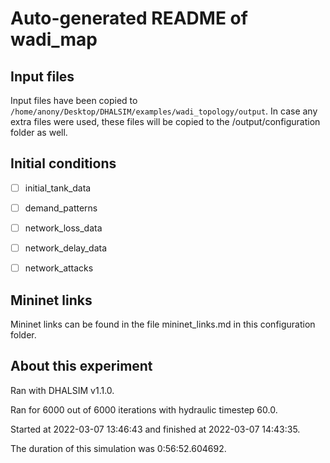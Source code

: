 # Auto-generated README of wadi_map

## Input files

Input files have been copied to ```/home/anony/Desktop/DHALSIM/examples/wadi_topology/output```. In case any extra files were used, these files will be copied to the /output/configuration folder as well.

## Initial conditions

- [ ] initial_tank_data

- [ ] demand_patterns

- [ ] network_loss_data

- [ ] network_delay_data

- [ ] network_attacks

## Mininet links

Mininet links can be found in the file mininet_links.md in this configuration folder.

## About this experiment

Ran with DHALSIM v1.1.0.

Ran for 6000 out of 6000 iterations with hydraulic timestep 60.0.

Started at 2022-03-07 13:46:43 and finished at 2022-03-07 14:43:35.

The duration of this simulation was 0:56:52.604692.